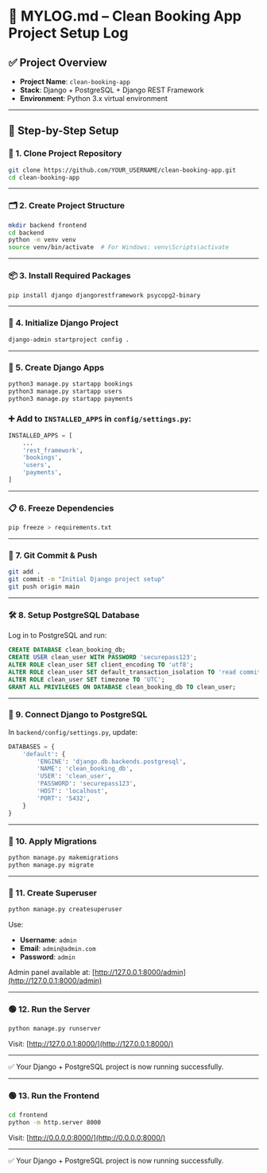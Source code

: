 # 🧾 MYLOG.md – Clean Booking App Project Setup Log

## ✅ Project Overview

- **Project Name**: `clean-booking-app`
- **Stack**: Django + PostgreSQL + Django REST Framework
- **Environment**: Python 3.x virtual environment

---

## 🔧 Step-by-Step Setup

### 📁 1. Clone Project Repository

```bash
git clone https://github.com/YOUR_USERNAME/clean-booking-app.git
cd clean-booking-app
```

---

### 🗂️ 2. Create Project Structure

```bash
mkdir backend frontend
cd backend
python -m venv venv
source venv/bin/activate  # For Windows: venv\Scripts\activate
```

---

### 📦 3. Install Required Packages

```bash
pip install django djangorestframework psycopg2-binary
```

---

### 🚀 4. Initialize Django Project

```bash
django-admin startproject config .
```

---

### 🔧 5. Create Django Apps

```bash
python3 manage.py startapp bookings 
python3 manage.py startapp users 
python3 manage.py startapp payments 
```

### ➕ Add to `INSTALLED_APPS` in `config/settings.py`:

```python
INSTALLED_APPS = [
    ...
    'rest_framework',
    'bookings',
    'users',
    'payments',
]
```

---

### 📋 6. Freeze Dependencies

```bash
pip freeze > requirements.txt
```

---

### 🔄 7. Git Commit & Push

```bash
git add .
git commit -m "Initial Django project setup"
git push origin main
```

---

### 🛠️ 8. Setup PostgreSQL Database

Log in to PostgreSQL and run:

```sql
CREATE DATABASE clean_booking_db;
CREATE USER clean_user WITH PASSWORD 'securepass123';
ALTER ROLE clean_user SET client_encoding TO 'utf8';
ALTER ROLE clean_user SET default_transaction_isolation TO 'read committed';
ALTER ROLE clean_user SET timezone TO 'UTC';
GRANT ALL PRIVILEGES ON DATABASE clean_booking_db TO clean_user;
```

---

### 🔗 9. Connect Django to PostgreSQL

In `backend/config/settings.py`, update:

```python
DATABASES = {
    'default': {
        'ENGINE': 'django.db.backends.postgresql',
        'NAME': 'clean_booking_db',
        'USER': 'clean_user',
        'PASSWORD': 'securepass123',
        'HOST': 'localhost',
        'PORT': '5432',
    }
}
```

---

### 🧱 10. Apply Migrations

```bash
python manage.py makemigrations 
python manage.py migrate
```

---

### 🔑 11. Create Superuser

```bash
python manage.py createsuperuser
```

Use:

- **Username**: `admin`
- **Email**: `admin@admin.com`
- **Password**: `admin`

Admin panel available at: [http://127.0.0.1:8000/admin](http://127.0.0.1:8000/admin)

---

### 🟢 12. Run the Server

```bash
python manage.py runserver
```

Visit: [http://127.0.0.1:8000/](http://127.0.0.1:8000/)

---

✅ Your Django + PostgreSQL project is now running successfully.

---

### 🟢 13. Run the Frontend

```bash
cd frontend
python -m http.server 8000
```

Visit: [http://0.0.0.0:8000/](http://0.0.0.0:8000/)

---

✅ Your Django + PostgreSQL project is now running successfully.